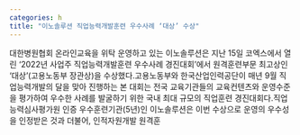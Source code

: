 ```yaml
---
categories: h
title: "이노솔루션 직업능력개발훈련 우수사례 ‘대상’ 수상"
---
```

대한병원협회 온라인교육을 위탁 운영하고 있는 이노솔루션은 지난 15일 코엑스에서 열린 ‘2022년 사업주 직업능력개발훈련 우수사례 경진대회’에서 원격훈련부문 최고상인 ‘대상’(고용노동부 장관상)을 수상했다.고용노동부와 한국산업인력공단이 매년 9월 직업능력개발의 달을 맞아 진행하는 본 대회는 전국 교육기관들의 교육컨텐츠와 운영수준을 평가하여 우수한 사례를 발굴하기 위한 국내 최대 규모의 직업훈련 경진대회다.직업능력심사평가원 인증 우수훈련기관(5년)인 이노솔루션은 이번 수상으로 운영의 우수성을 인정받은 것과 더불어, 인적자원개발 원격훈